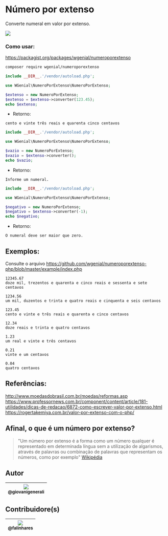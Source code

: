 # Número por extenso

Converte numeral em valor por extenso.

[<img src="https://img.shields.io/github/license/mashape/apistatus.svg">](https://github.com/wgenial/numeroporextenso/blob/master/LICENSE)

### Como usar:

https://packagist.org/packages/wgenial/numeroporextenso

```bash
composer require wgenial/numeroporextenso
```

```php
include __DIR__.'/vendor/autoload.php';

use WGenial\NumeroPorExtenso\NumeroPorExtenso;

$extenso = new NumeroPorExtenso;
$extenso = $extenso->converter(123.45);
echo $extenso;
```

- Retorno:
```
cento e vinte três reais e quarenta cinco centavos
```

```php
include __DIR__.'/vendor/autoload.php';

use WGenial\NumeroPorExtenso\NumeroPorExtenso;

$vazio = new NumeroPorExtenso;
$vazio = $extenso->converter();
echo $vazio;
```
- Retorno:
```
Informe um numeral.
```


```php
include __DIR__.'/vendor/autoload.php';

use WGenial\NumeroPorExtenso\NumeroPorExtenso;

$negativo = new NumeroPorExtenso;
$negativo = $extenso->converter(-1);
echo $negativo;
```
- Retorno:
```
O numeral deve ser maior que zero.
```

## Exemplos:
Consulte o arquivo https://github.com/wgenial/numeroporextenso-php/blob/master/example/index.php

```
12345.67
doze mil, trezentos e quarenta e cinco reais e sessenta e sete centavos

1234.56
um mil, duzentos e trinta e quatro reais e cinquenta e seis centavos

123.45
cento e vinte e três reais e quarenta e cinco centavos

12.34
doze reais e trinta e quatro centavos

1.23
um real e vinte e três centavos

0.21
vinte e um centavos

0.04
quatro centavos
```

## Referências:
http://www.moedasdobrasil.com.br/moedas/reformas.asp
https://www.professornews.com.br/component/content/article/181-utilidades/dicas-de-redacao/6872-como-escrever-valor-por-extenso.html
https://rogertakemiya.com.br/valor-por-extenso-com-o-php/

## Afinal, o que é um número por extenso?
> "Um número por extenso é a forma como um número qualquer é representado em determinada língua sem a utilização de algarismos, através de palavras ou combinação de palavras que representam os números, como por exemplo" [Wikipédia](https://pt.wikipedia.org/wiki/Número_por_extenso)

## Autor
| [<img src="https://avatars0.githubusercontent.com/u/41435?v=4&s=120"><br><sub>@giovanigenerali</sub>](https://github.com/giovanigenerali) |
| :---: |

## Contribuidore(s)
| [<img src="https://avatars2.githubusercontent.com/u/2475726?s=120&v=4"><br><sub>@falinhares</sub>](https://github.com/falinhares) |
| :---: |
